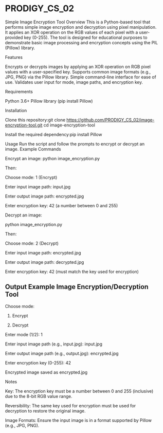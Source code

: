 # PRODIGY_CS_02

Simple Image Encryption Tool
Overview
This is a Python-based tool that performs simple image encryption and decryption using pixel manipulation. It applies an XOR operation on the RGB values of each pixel with a user-provided key (0-255). The tool is designed for educational purposes to demonstrate basic image processing and encryption concepts using the PIL (Pillow) library.

Features

Encrypts or decrypts images by applying an XOR operation on RGB pixel values with a user-specified key.
Supports common image formats (e.g., JPG, PNG) via the Pillow library.
Simple command-line interface for ease of use.
Validates user input for mode, image paths, and encryption key.

Requirements

Python 3.6+
Pillow library (pip install Pillow)

Installation

Clone this repository:git clone https://github.com/PRODIGY_CS_02/image-encryption-tool.git
cd image-encryption-tool


Install the required dependency:pip install Pillow



Usage
Run the script and follow the prompts to encrypt or decrypt an image.
Example Commands

Encrypt an image:
python image_encryption.py

Then:

Choose mode: 1 (Encrypt)

Enter input image path: input.jpg

Enter output image path: encrypted.jpg

Enter encryption key: 42 (a number between 0 and 255)



Decrypt an image:

python image_encryption.py

Then:

Choose mode: 2 (Decrypt)

Enter input image path: encrypted.jpg

Enter output image path: decrypted.jpg

Enter encryption key: 42 (must match the key used for encryption)



Output Example
Image Encryption/Decryption Tool
--------------------------------
Choose mode:

1. Encrypt
   
2. Decrypt
   
Enter mode (1/2): 1

Enter input image path (e.g., input.jpg): input.jpg

Enter output image path (e.g., output.jpg): encrypted.jpg

Enter encryption key (0-255): 42

Encrypted image saved as encrypted.jpg


Notes

Key: The encryption key must be a number between 0 and 255 (inclusive) due to the 8-bit RGB value range.

Reversibility: The same key used for encryption must be used for decryption to restore the original image.

Image Formats: Ensure the input image is in a format supported by Pillow (e.g., JPG, PNG).
